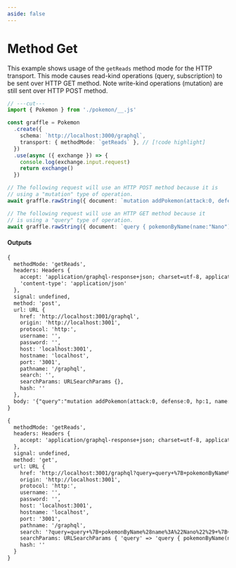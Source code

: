 ```yaml
---
aside: false
---
```


# Method Get

This example shows usage of the `getReads` method mode for the HTTP transport. This mode causes read-kind operations (query, subscription)
to be sent over HTTP GET method. Note write-kind operations (mutation) are still sent over HTTP POST method.

<!-- dprint-ignore-start -->
```ts twoslash
// ---cut---
import { Pokemon } from './pokemon/__.js'

const graffle = Pokemon
  .create({
    schema: `http://localhost:3000/graphql`,
    transport: { methodMode: `getReads` }, // [!code highlight]
  })
  .use(async ({ exchange }) => {
    console.log(exchange.input.request)
    return exchange()
  })

// The following request will use an HTTP POST method because it is
// using a "mutation" type of operation.
await graffle.rawString({ document: `mutation addPokemon(attack:0, defense:0, hp:1, name:"Nano") { name }` })

// The following request will use an HTTP GET method because it
// is using a "query" type of operation.
await graffle.rawString({ document: `query { pokemonByName(name:"Nano") { hp } }` })
```
<!-- dprint-ignore-end -->

#### Outputs

<!-- dprint-ignore-start -->
```txt
{
  methodMode: 'getReads',
  headers: Headers {
    accept: 'application/graphql-response+json; charset=utf-8, application/json; charset=utf-8',
    'content-type': 'application/json'
  },
  signal: undefined,
  method: 'post',
  url: URL {
    href: 'http://localhost:3001/graphql',
    origin: 'http://localhost:3001',
    protocol: 'http:',
    username: '',
    password: '',
    host: 'localhost:3001',
    hostname: 'localhost',
    port: '3001',
    pathname: '/graphql',
    search: '',
    searchParams: URLSearchParams {},
    hash: ''
  },
  body: '{"query":"mutation addPokemon(attack:0, defense:0, hp:1, name:\\"Nano\\") { name }"}'
}
```
<!-- dprint-ignore-end -->
<!-- dprint-ignore-start -->
```txt
{
  methodMode: 'getReads',
  headers: Headers {
    accept: 'application/graphql-response+json; charset=utf-8, application/json; charset=utf-8'
  },
  signal: undefined,
  method: 'get',
  url: URL {
    href: 'http://localhost:3001/graphql?query=query+%7B+pokemonByName%28name%3A%22Nano%22%29+%7B+hp+%7D+%7D',
    origin: 'http://localhost:3001',
    protocol: 'http:',
    username: '',
    password: '',
    host: 'localhost:3001',
    hostname: 'localhost',
    port: '3001',
    pathname: '/graphql',
    search: '?query=query+%7B+pokemonByName%28name%3A%22Nano%22%29+%7B+hp+%7D+%7D',
    searchParams: URLSearchParams { 'query' => 'query { pokemonByName(name:"Nano") { hp } }' },
    hash: ''
  }
}
```
<!-- dprint-ignore-end -->
